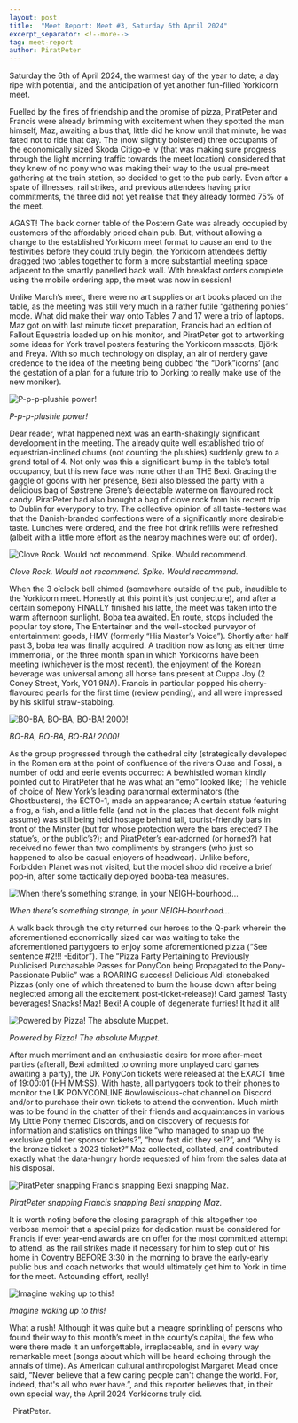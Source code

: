 ```yaml
---
layout: post
title:  "Meet Report: Meet #3, Saturday 6th April 2024"
excerpt_separator: <!--more-->
tag: meet-report
author: PiratPeter
---
```


Saturday the 6th of April 2024, the warmest day of the year to date; a day ripe with potential, and the 
anticipation of yet another fun-filled Yorkicorn meet. 
<!--more-->

Fuelled by the fires of friendship and the promise of pizza, PiratPeter and Francis were already brimming 
with excitement when they spotted the man himself, Maz, awaiting a bus that, little did he know until 
that minute, he was fated not to ride that day. The (now slightly bolstered) three occupants of the 
economically sized Skoda Citigo-e iv (that was making sure progress through the light morning traffic 
towards the meet location) considered that they knew of no pony who was making their way to the usual 
pre-meet gathering at the train station, so decided to get to the pub early. Even after a spate of 
illnesses, rail strikes, and previous attendees having prior commitments, the three did not yet realise 
that they already formed 75% of the meet.

AGAST! The back corner table of the Postern Gate was already occupied by customers of the affordably priced 
chain pub. But, without allowing a change to the established Yorkicorn meet format to cause an end to the 
festivities before they could truly begin, the Yorkicorn attendees deftly dragged two tables together to 
form a more substantial meeting space adjacent to the smartly panelled back wall. With breakfast orders 
complete using the mobile ordering app, the meet was now in session!

Unlike March’s meet, there were no art supplies or art books placed on the table, as the meeting was still 
very much in a rather futile “gathering ponies” mode. What did make their way onto Tables 7 and 17 were a 
trio of laptops. Maz got on with last minute ticket preparation, Francis had an edition of Fallout Equestria 
loaded up on his monitor, and PiratPeter got to artworking some ideas for York travel posters featuring the 
Yorkicorn mascots, Björk and Freya. With so much technology on display, an air of nerdery gave credence to 
the idea of the meeting being dubbed ‘the “Dork”icorns’ (and the gestation of a plan for a future trip to 
Dorking to really make use of the new moniker).

![P-p-p-plushie power!](/assets/images/meet-3-photo-1.jpg)

*P-p-p-plushie power!*

Dear reader, what happened next was an earth-shakingly significant development in the meeting. The already 
quite well established trio of equestrian-inclined chums (not counting the plushies) suddenly grew to a 
grand total of 4. Not only was this a significant bump in the table’s total occupancy, but this new face 
was none other than THE Bexi. Gracing the gaggle of goons with her presence, Bexi also blessed the party 
with a delicious bag of Søstrene Grene’s delectable watermelon flavoured rock candy. PiratPeter had also 
brought a bag of clove rock from his recent trip to Dublin for everypony to try. The collective opinion 
of all taste-testers was that the Danish-branded confections were of a significantly more desirable taste. 
Lunches were ordered, and the free hot drink refills were refreshed (albeit with a little more effort as 
the nearby machines were out of order).

![Clove Rock. Would not recommend. Spike. Would recommend.](/assets/images/meet-3-photo-2.jpg)

*Clove Rock. Would not recommend. Spike. Would recommend.*

When the 3 o’clock bell chimed (somewhere outside of the pub, inaudible to the Yorkicorn meet. Honestly at 
this point it’s just conjecture), and after a certain somepony FINALLY finished his latte, the meet was taken 
into the warm afternoon sunlight. Boba tea awaited. En route, stops included the popular toy store, The 
Entertainer and the well-stocked purveyor of entertainment goods, HMV (formerly “His Master’s Voice”). 
Shortly after half past 3, boba tea was finally acquired. A tradition now as long as either time immemorial, 
or the three month span in which Yorkicorns have been meeting (whichever is the most recent), the enjoyment 
of the Korean beverage was universal among all horse fans present at Cuppa Joy (2 Coney Street, York, 
YO1 9NA). Francis in particular popped his cherry-flavoured pearls for the first time (review pending), 
and all were impressed by his skilful straw-stabbing.

![BO-BA, BO-BA, BO-BA! 2000!](/assets/images/meet-3-photo-3.jpg)

*BO-BA, BO-BA, BO-BA! 2000!*

As the group progressed through the cathedral city (strategically developed in the Roman era at the point 
of confluence of the rivers Ouse and Foss), a number of odd and eerie events occurred: A bewhistled woman 
kindly pointed out to PiratPeter that he was what an “emo” looked like; The vehicle of choice of New York’s 
leading paranormal exterminators (the Ghostbusters), the ECTO-1, made an appearance; A certain statue 
featuring a frog, a fish, and a little fella (and not in the places that decent folk might assume) was still 
being held hostage behind tall, tourist-friendly bars in front of the Minster (but for whose protection 
were the bars erected? The statue’s, or the public’s?); and PiratPeter’s ear-adorned (or horned?) hat 
received no fewer than two compliments by strangers (who just so happened to also be casual enjoyers of 
headwear). Unlike before, Forbidden Planet was not visited, but the model shop did receive a brief pop-in, 
after some tactically deployed booba-tea measures.

![When there’s something strange, in your NEIGH-bourhood…](/assets/images/meet-3-photo-4.jpg)
 
*When there’s something strange, in your NEIGH-bourhood…*

A walk back through the city returned our heroes to the Q-park wherein the aforementioned economically 
sized car was waiting to take the aforementioned partygoers to enjoy some aforementioned pizza (“See 
sentence #2!!! -Editor”). The “Pizza Party Pertaining to Previously Publicised Purchasable Passes for 
PonyCon being Propagated to the Pony-Passionate Public” was a ROARING success! Delicious Aldi stonebaked 
Pizzas (only one of which threatened to burn the house down after being neglected among all the excitement 
post-ticket-release)! Card games! Tasty beverages! Snacks! Maz! Bexi! A couple of degenerate furries! It 
had it all! 

![Powered by Pizza! The absolute Muppet.](/assets/images/meet-3-photo-5.jpg)

*Powered by Pizza! The absolute Muppet.*

After much merriment and an enthusiastic desire for more after-meet parties (afterall, Bexi admitted to 
owning more unplayed card games awaiting a party), the UK PonyCon tickets were released at the EXACT time 
of 19:00:01 (HH:MM:SS). With haste, all partygoers took to their phones to monitor the UK PONYCONLINE 
#owlowiscious-chat channel on Discord and/or to purchase their own tickets to attend the convention. 
Much mirth was to be found in the chatter of their friends and acquaintances in various My Little Pony 
themed Discords, and on discovery of requests for information and statistics on things like “who managed to 
snap up the exclusive gold tier sponsor tickets?”, “how fast did they sell?”, and “Why is the bronze 
ticket a 2023 ticket?” Maz collected, collated, and contributed exactly what the data-hungry horde 
requested of him from the sales data at his disposal.

![PiratPeter snapping Francis snapping Bexi snapping Maz.](/assets/images/meet-3-photo-6.jpg)
 
*PiratPeter snapping Francis snapping Bexi snapping Maz.*

It is worth noting before the closing paragraph of this altogether too verbose memoir that a special prize 
for dedication must be considered for Francis if ever year-end awards are on offer for the most committed 
attempt to attend, as the rail strikes made it necessary for him to step out of his home in Coventry 
BEFORE 3:30 in the morning to brave the early-early public bus and coach networks that would ultimately 
get him to York in time for the meet. Astounding effort, really!

![Imagine waking up to this!](/assets/images/meet-3-photo-7.jpg) 

*Imagine waking up to this!*

What a rush! Although it was quite but a meagre sprinkling of persons who found their way to this month’s meet in the county’s capital, the few who were there made it an unforgettable, irreplaceable, and in every way remarkable meet (songs about which will be heard echoing through the annals of time). As American cultural anthropologist Margaret Mead once said, “Never believe that a few caring people can't change the world. For, indeed, that's all who ever have.”, and this reporter believes that, in their own special way, the April 2024 Yorkicorns truly did.

-PiratPeter.
